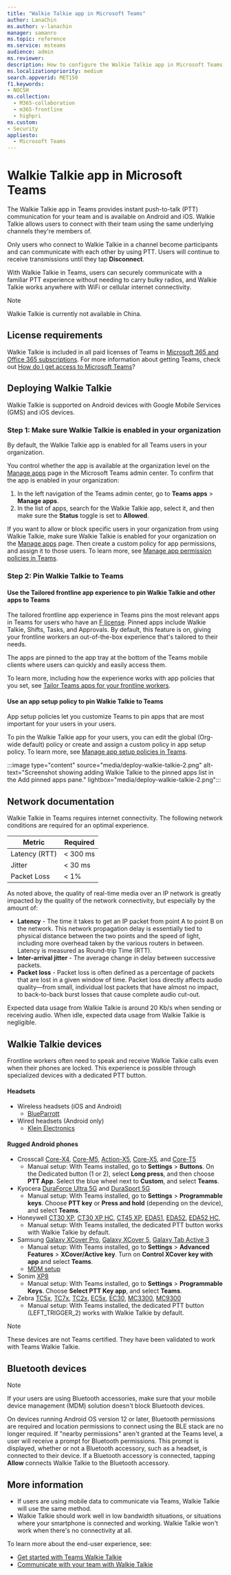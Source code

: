 ```yaml
---
title: "Walkie Talkie app in Microsoft Teams"
author: LanaChin
ms.author: v-lanachin
manager: samanro
ms.topic: reference
ms.service: msteams
audience: admin
ms.reviewer:
description: How to configure the Walkie Talkie app in Microsoft Teams, from an IT admin perspective.
ms.localizationpriority: medium
search.appverid: MET150
f1.keywords:
- NOCSH
ms.collection: 
  - M365-collaboration
  - m365-frontline
  - highpri
ms.custom: 
- Security
appliesto: 
  - Microsoft Teams
---
```


# Walkie Talkie app in Microsoft Teams

The Walkie Talkie app in Teams provides instant push-to-talk (PTT) communication for your team and is available on Android and iOS. Walkie Talkie allows users to connect with their team using the same underlying channels they're members of.

Only users who connect to Walkie Talkie in a channel become participants and can communicate with each other by using PTT. Users will continue to receive transmissions until they tap  **Disconnect**.

With Walkie Talkie in Teams, users can securely communicate with a familiar PTT experience without needing to carry bulky radios, and Walkie Talkie works anywhere with WiFi or cellular internet connectivity.

> [!NOTE]
> Walkie Talkie is currently not available in China.

## License requirements

Walkie Talkie is included in all paid licenses of Teams in [Microsoft 365 and Office 365 subscriptions](/office365/servicedescriptions/teams-service-description). For more information about getting Teams, check out [How do I get access to Microsoft Teams](https://support.office.com/article/fc7f1634-abd3-4f26-a597-9df16e4ca65b)?

## Deploying Walkie Talkie

Walkie Talkie is supported on Android devices with Google Mobile Services (GMS) and iOS devices.

### Step 1: Make sure Walkie Talkie is enabled in your organization

By default, the Walkie Talkie app is enabled for all Teams users in your organization.

You control whether the app is available at the organization level on the [Manage apps](manage-apps.md) page in the Microsoft Teams admin center. To confirm that the app is enabled in your organization:

1. In the left navigation of the Teams admin center, go to **Teams apps** > **Manage apps**.
2. In the list of apps, search for the Walkie Talkie app, select it, and then make sure the **Status** toggle is set to **Allowed**.

If you want to allow or block specific users in your organization from using Walkie Talkie, make sure Walkie Talkie is enabled for your organization on the [Manage apps](manage-apps.md) page. Then create a custom policy for app permissions, and assign it to those users. To learn more, see [Manage app permission policies in Teams](teams-app-permission-policies.md).

### Step 2: Pin Walkie Talkie to Teams

#### Use the Tailored frontline app experience to pin Walkie Talkie and other apps to Teams

The tailored frontline app experience in Teams pins the most relevant apps in Teams for users who have an [F license](https://www.microsoft.com/microsoft-365/enterprise/frontline#office-SKUChooser-0dbn8nt). Pinned apps include Walkie Talkie, Shifts, Tasks, and Approvals. By default, this feature is on, giving your frontline workers an out-of-the-box experience that's tailored to their needs.

The apps are pinned to the app tray at the bottom of the Teams mobile clients where users can quickly and easily access them.

To learn more, including how the experience works with app policies that you set, see [Tailor Teams apps for your frontline workers](/microsoft-365/frontline/pin-teams-apps-based-on-license?bc=%2fmicrosoftteams%2fbreadcrumb%2ftoc.json&toc=%2fmicrosoftteams%2ftoc.json).

#### Use an app setup policy to pin Walkie Talkie to Teams

App setup policies let you customize Teams to pin apps that are most important for your users in your users.

To pin the Walkie Talkie app for your users, you can edit the global (Org-wide default) policy or create and assign a custom policy in app setup policy. To learn more, see [Manage app setup policies in Teams](teams-app-setup-policies.md).

:::image type="content" source="media/deploy-walkie-talkie-2.png" alt-text="Screenshot showing adding Walkie Talkie to the pinned apps list in the Add pinned apps pane." lightbox="media/deploy-walkie-talkie-2.png":::

## Network documentation

Walkie Talkie in Teams requires internet connectivity. The following network conditions are required for an optimal experience.

|Metric | Required |
|---|---|
|Latency (RTT) | < 300 ms |
|Jitter |< 30 ms |
|Packet Loss |< 1% |

As noted above, the quality of real-time media over an IP network is greatly impacted by the quality of the network connectivity, but especially by the amount of:

- **Latency** - The time it takes to get an IP packet from point A to point B on the network. This network propagation delay is essentially tied to physical distance between the two points and the speed of light, including more overhead taken by the various routers in between. Latency is measured as Round-trip Time (RTT).
- **Inter-arrival jitter** - The average change in delay between successive packets.
- **Packet loss** - Packet loss is often defined as a percentage of packets that are lost in a given window of time. Packet loss directly affects audio quality—from small, individual lost packets that have almost no impact, to back-to-back burst losses that cause complete audio cut-out.

Expected data usage from Walkie Talkie is around 20 Kb/s when sending or receiving audio. When idle, expected data usage from Walkie Talkie is negligible.

## Walkie Talkie devices

Frontline workers often need to speak and receive Walkie Talkie calls even when their phones are locked. This experience is possible through specialized devices with a dedicated PTT button.

#### Headsets

- Wireless headsets (iOS and Android)
  - [BlueParrott](https://www.blueparrott.com/microsoft-teams-walkie-talkie)
- Wired headsets (Android only)
  - [Klein Electronics](https://www.kleinelectronics.com/poc-accessories/mtwt/)

#### Rugged Android phones

- Crosscall [Core-X4](https://www.crosscall.com/en_FR/core-x4-1001010801327.html), [Core-M5](https://www.crosscall.com/en_FR/core-m5-1001011101114.html), [Action-X5](https://www.crosscall.com/en_FR/action-x5-1001020701220.html), [Core-X5](https://www.crosscall.com/en_FR/core-x5-1001010701695.html), and [Core-T5](https://www.crosscall.com/en_FR/core-t5-1003011401749.html)
  - Manual setup: With Teams installed, go to **Settings** > **Buttons**. On the Dedicated button (1 or 2), select **Long press**, and then choose **PTT App**. Select the blue wheel next to **Custom**, and select **Teams**.
- Kyocera [DuraForce Ultra 5G](https://kyoceramobile.com/duraforce-ultra-5g/) and [DuraSport 5G](https://kyoceramobile.com/durasport-5g/)
  - Manual setup: With Teams installed, go to **Settings** > **Programmable keys**. Choose **PTT key** or **Press and hold** (depending on the device), and select **Teams**.
- Honeywell [CT30 XP](https://sps.honeywell.com/us/en/products/productivity/mobile-computers/handheld-computers/ct30-xp-handheld-computer), [CT30 XP HC](https://sps.honeywell.com/us/en/products/productivity/mobile-computers/handheld-computers/ct30-xp-hc-mobile-computer), [CT45 XP](https://sps.honeywell.com/us/en/products/productivity/mobile-computers/handheld-computers/ct45-ct45-xp), [EDA51](https://sps.honeywell.com/us/en/products/productivity/mobile-computers/handheld-computers/scanpal-eda51-handheld-computer), [EDA52](https://sps.honeywell.com/us/en/products/productivity/mobile-computers/handheld-computers/eda52-handheld-computer), [EDA52 HC](https://sps.honeywell.com/gb/en/products/productivity/mobile-computers/healthcare-computers/scanpal-eda52-healthcare-mobile-computer), 
  - Manual setup: With Teams installed, the dedicated PTT button works with Walkie Talkie by default.
- Samsung [Galaxy XCover Pro](https://www.samsung.com/us/business/products/mobile/phones/galaxy-xcover-pro/), [Galaxy XCover 5](https://www.samsung.com/de/smartphones/others/galaxy-xcover-5-black-64gb-sm-g525fzkdeeb/buy), [Galaxy Tab Active 3](https://www.samsung.com/us/business/tablets/galaxy-tab-active/buy/)
  - Manual setup: With Teams installed, go to **Settings** > **Advanced Features** > **XCover/Active key**. Turn on **Control XCover key with app** and select **Teams**.
  - [MDM setup](https://docs.samsungknox.com/admin/knox-service-plugin/intune-teams.htm)
- Sonim [XP8](https://www.sonimtech.com/products/devices/xp8/)
  - Manual setup: With Teams installed, go to **Settings** > **Programmable Keys**. Choose **Select PTT Key app**, and select **Teams**.
- Zebra [TC5x](https://www.zebra.com/us/en/products/mobile-computers/handheld/tc52-tc57-series-touch-computer.html), [TC7x](https://www.zebra.com/us/en/products/mobile-computers/handheld/tc72-tc77-series-touch-computer.html), [TC2x](https://www.zebra.com/us/en/products/mobile-computers/handheld/tc21-tc26.html), [EC5x](https://www.zebra.com/us/en/products/mobile-computers/handheld/ec50-ec55.html), [EC30](https://www.zebra.com/us/en/products/mobile-computers/handheld/ec30.html), [MC3300](https://www.zebra.com/us/en/products/mobile-computers/handheld/mc3300.html), [MC9300](https://www.zebra.com/us/en/products/mobile-computers/handheld/mc9300.html) 
  - Manual setup: With Teams installed, the dedicated PTT button (LEFT_TRIGGER_2) works with Walkie Talkie by default.

> [!NOTE]
> These devices are not Teams certified. They have been validated to work with Teams Walkie Talkie.

## Bluetooth devices

> [!NOTE]
> If your users are using Bluetooth accessories, make sure that your mobile device management (MDM) solution doesn't block Bluetooth devices.

On devices running Android OS version 12 or later, Bluetooth permissions are required and location permissions to connect using the BLE stack are no longer required. If "nearby permissions" aren't granted at the Teams level, a user will receive a prompt for Bluetooth permissions. This prompt is displayed, whether or not a Bluetooth accessory, such as a headset, is connected to their device. If a Bluetooth accessory is connected, tapping **Allow** connects Walkie Talkie to the Bluetooth accessory.

## More information

- If users are using mobile data to communicate via Teams, Walkie Talkie will use the same method.
- Walkie Talkie should work well in low bandwidth situations, or situations where your smartphone is connected and working. Walkie Talkie won't work when there's no connectivity at all.

To learn more about the end-user experience, see:

- [Get started with Teams Walkie Talkie](https://support.microsoft.com/office/get-started-with-teams-walkie-talkie-25bdc3d5-bbb2-41b7-89bf-650fae0c8e0c)
- [Communicate with your team with Walkie Talkie](https://support.microsoft.com/office/communicate-with-your-team-in-walkie-talkie-e4342550-5516-4451-b9ec-93166b60f8a4)
